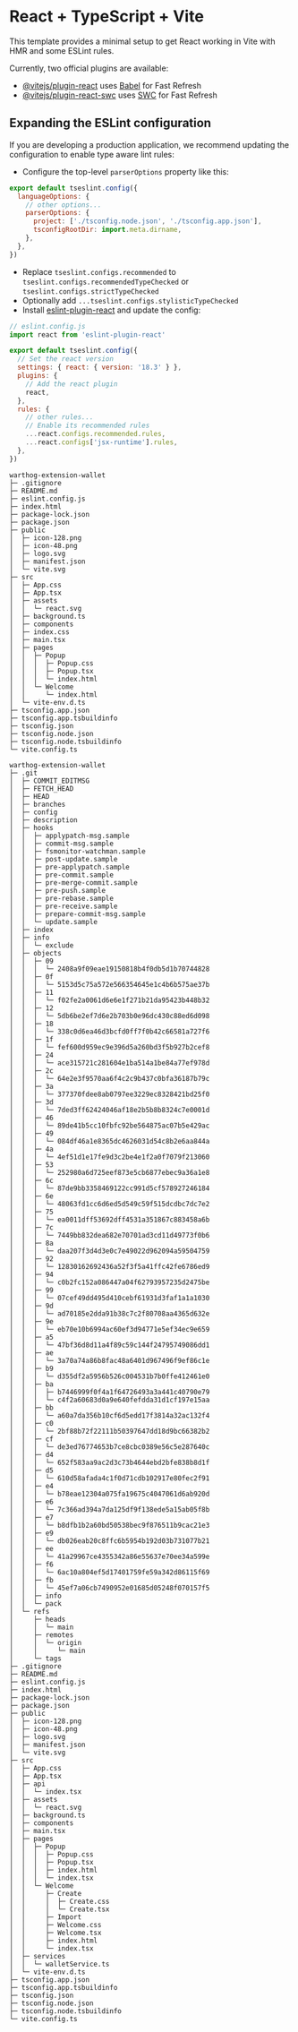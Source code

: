# React + TypeScript + Vite

This template provides a minimal setup to get React working in Vite with HMR and some ESLint rules.

Currently, two official plugins are available:

- [@vitejs/plugin-react](https://github.com/vitejs/vite-plugin-react/blob/main/packages/plugin-react/README.md) uses [Babel](https://babeljs.io/) for Fast Refresh
- [@vitejs/plugin-react-swc](https://github.com/vitejs/vite-plugin-react-swc) uses [SWC](https://swc.rs/) for Fast Refresh

## Expanding the ESLint configuration

If you are developing a production application, we recommend updating the configuration to enable type aware lint rules:

- Configure the top-level `parserOptions` property like this:

```js
export default tseslint.config({
  languageOptions: {
    // other options...
    parserOptions: {
      project: ['./tsconfig.node.json', './tsconfig.app.json'],
      tsconfigRootDir: import.meta.dirname,
    },
  },
})
```

- Replace `tseslint.configs.recommended` to `tseslint.configs.recommendedTypeChecked` or `tseslint.configs.strictTypeChecked`
- Optionally add `...tseslint.configs.stylisticTypeChecked`
- Install [eslint-plugin-react](https://github.com/jsx-eslint/eslint-plugin-react) and update the config:

```js
// eslint.config.js
import react from 'eslint-plugin-react'

export default tseslint.config({
  // Set the react version
  settings: { react: { version: '18.3' } },
  plugins: {
    // Add the react plugin
    react,
  },
  rules: {
    // other rules...
    // Enable its recommended rules
    ...react.configs.recommended.rules,
    ...react.configs['jsx-runtime'].rules,
  },
})
```

```
warthog-extension-wallet
├─ .gitignore
├─ README.md
├─ eslint.config.js
├─ index.html
├─ package-lock.json
├─ package.json
├─ public
│  ├─ icon-128.png
│  ├─ icon-48.png
│  ├─ logo.svg
│  ├─ manifest.json
│  └─ vite.svg
├─ src
│  ├─ App.css
│  ├─ App.tsx
│  ├─ assets
│  │  └─ react.svg
│  ├─ background.ts
│  ├─ components
│  ├─ index.css
│  ├─ main.tsx
│  ├─ pages
│  │  ├─ Popup
│  │  │  ├─ Popup.css
│  │  │  ├─ Popup.tsx
│  │  │  └─ index.html
│  │  └─ Welcome
│  │     └─ index.html
│  └─ vite-env.d.ts
├─ tsconfig.app.json
├─ tsconfig.app.tsbuildinfo
├─ tsconfig.json
├─ tsconfig.node.json
├─ tsconfig.node.tsbuildinfo
└─ vite.config.ts

```
```
warthog-extension-wallet
├─ .git
│  ├─ COMMIT_EDITMSG
│  ├─ FETCH_HEAD
│  ├─ HEAD
│  ├─ branches
│  ├─ config
│  ├─ description
│  ├─ hooks
│  │  ├─ applypatch-msg.sample
│  │  ├─ commit-msg.sample
│  │  ├─ fsmonitor-watchman.sample
│  │  ├─ post-update.sample
│  │  ├─ pre-applypatch.sample
│  │  ├─ pre-commit.sample
│  │  ├─ pre-merge-commit.sample
│  │  ├─ pre-push.sample
│  │  ├─ pre-rebase.sample
│  │  ├─ pre-receive.sample
│  │  ├─ prepare-commit-msg.sample
│  │  └─ update.sample
│  ├─ index
│  ├─ info
│  │  └─ exclude
│  ├─ objects
│  │  ├─ 09
│  │  │  └─ 2408a9f09eae19150818b4f0db5d1b70744828
│  │  ├─ 0f
│  │  │  └─ 5153d5c75a572e566354645e1c4b6b575ae37b
│  │  ├─ 11
│  │  │  └─ f02fe2a0061d6e6e1f271b21da95423b448b32
│  │  ├─ 12
│  │  │  └─ 5db6be2ef7d6e2b703b0e96dc430c88ed6d098
│  │  ├─ 18
│  │  │  └─ 338c0d6ea46d3bcfd0ff7f0b42c66581a727f6
│  │  ├─ 1f
│  │  │  └─ fef600d959ec9e396d5a260bd3f5b927b2cef8
│  │  ├─ 24
│  │  │  └─ ace315721c281604e1ba514a1be84a77ef978d
│  │  ├─ 2c
│  │  │  └─ 64e2e3f9570aa6f4c2c9b437c0bfa36187b79c
│  │  ├─ 3a
│  │  │  └─ 377370fdee8ab0797ee3229ec8328421bd25f0
│  │  ├─ 3d
│  │  │  └─ 7ded3ff62424046af18e2b5b8b8324c7e0001d
│  │  ├─ 46
│  │  │  └─ 89de41b5cc10fbfc92be564875ac07b5e429ac
│  │  ├─ 49
│  │  │  └─ 084df46a1e8365dc4626031d54c8b2e6aa844a
│  │  ├─ 4a
│  │  │  └─ 4ef51d1e17fe9d3c2be4e1f2a0f7079f213060
│  │  ├─ 53
│  │  │  └─ 252980a6d725eef873e5cb6877ebec9a36a1e8
│  │  ├─ 6c
│  │  │  └─ 87de9bb3358469122cc991d5cf578927246184
│  │  ├─ 6e
│  │  │  └─ 48063fd1cc6d6ed5d549c59f515dcdbc7dc7e2
│  │  ├─ 75
│  │  │  └─ ea0011dff53692dff4531a351867c883458a6b
│  │  ├─ 7c
│  │  │  └─ 7449bb832dea682e70701ad3cd11d49773f0b6
│  │  ├─ 8a
│  │  │  └─ daa207f3d4d3e0c7e49022d962094a59504759
│  │  ├─ 92
│  │  │  └─ 12830162692436a52f3f5a41ffc42fe6786ed9
│  │  ├─ 94
│  │  │  └─ c0b2fc152a086447a04f62793957235d2475be
│  │  ├─ 99
│  │  │  └─ 07cef49dd495d410cebf61931d3faf1a1a1030
│  │  ├─ 9d
│  │  │  └─ ad70185e2dda91b38c7c2f80708aa4365d632e
│  │  ├─ 9e
│  │  │  └─ eb70e10b6994ac60ef3d94771e5ef34ec9e659
│  │  ├─ a5
│  │  │  └─ 47bf36d8d11a4f89c59c144f24795749086dd1
│  │  ├─ ae
│  │  │  └─ 3a70a74a86b8fac48a6401d967496f9ef86c1e
│  │  ├─ b9
│  │  │  └─ d355df2a5956b526c004531b7b0ffe412461e0
│  │  ├─ ba
│  │  │  ├─ b7446999f0f4a1f64726493a3a441c40790e79
│  │  │  └─ c4f2a60683d0a9e640fefdda31d1cf197e15aa
│  │  ├─ bb
│  │  │  └─ a60a7da356b10cf6d5edd17f3814a32ac132f4
│  │  ├─ c0
│  │  │  └─ 2bf88b72f22111b50397647dd18d9bc66382b2
│  │  ├─ cf
│  │  │  └─ de3ed76774653b7ce8cbc0389e56c5e287640c
│  │  ├─ d4
│  │  │  └─ 652f583aa9ac2d3c73b4644ebd2bfe838b8d1f
│  │  ├─ d5
│  │  │  └─ 610d58afada4c1f0d71cdb102917e80fec2f91
│  │  ├─ e4
│  │  │  └─ b78eae12304a075fa19675c4047061d6ab920d
│  │  ├─ e6
│  │  │  └─ 7c366ad394a7da125df9f138ede5a15ab05f8b
│  │  ├─ e7
│  │  │  └─ b8dfb1b2a60bd50538bec9f876511b9cac21e3
│  │  ├─ e9
│  │  │  └─ db026eab20c8ffc6b5954b192d03b731077b21
│  │  ├─ ee
│  │  │  └─ 41a29967ce4355342a86e55637e70ee34a599e
│  │  ├─ f6
│  │  │  └─ 6ac10a804ef5d17401759fe59a342d86115f69
│  │  ├─ fb
│  │  │  └─ 45ef7a06cb7490952e01685d05248f070157f5
│  │  ├─ info
│  │  └─ pack
│  └─ refs
│     ├─ heads
│     │  └─ main
│     ├─ remotes
│     │  └─ origin
│     │     └─ main
│     └─ tags
├─ .gitignore
├─ README.md
├─ eslint.config.js
├─ index.html
├─ package-lock.json
├─ package.json
├─ public
│  ├─ icon-128.png
│  ├─ icon-48.png
│  ├─ logo.svg
│  ├─ manifest.json
│  └─ vite.svg
├─ src
│  ├─ App.css
│  ├─ App.tsx
│  ├─ api
│  │  └─ index.tsx
│  ├─ assets
│  │  └─ react.svg
│  ├─ background.ts
│  ├─ components
│  ├─ main.tsx
│  ├─ pages
│  │  ├─ Popup
│  │  │  ├─ Popup.css
│  │  │  ├─ Popup.tsx
│  │  │  ├─ index.html
│  │  │  └─ index.tsx
│  │  └─ Welcome
│  │     ├─ Create
│  │     │  ├─ Create.css
│  │     │  └─ Create.tsx
│  │     ├─ Import
│  │     ├─ Welcome.css
│  │     ├─ Welcome.tsx
│  │     ├─ index.html
│  │     └─ index.tsx
│  ├─ services 
│  │  └─ walletService.ts
│  └─ vite-env.d.ts
├─ tsconfig.app.json
├─ tsconfig.app.tsbuildinfo
├─ tsconfig.json
├─ tsconfig.node.json
├─ tsconfig.node.tsbuildinfo
└─ vite.config.ts

```
